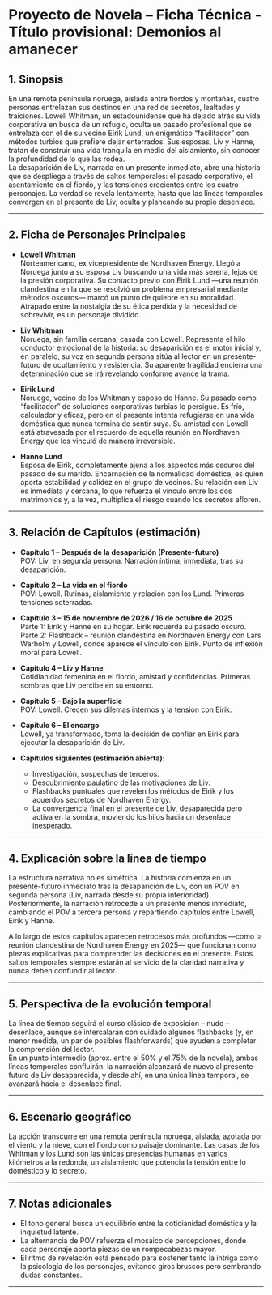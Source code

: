 # Proyecto de Novela – Ficha Técnica - Título provisional: Demonios al amanecer

## 1. Sinopsis
En una remota península noruega, aislada entre fiordos y montañas, cuatro personas entrelazan sus destinos en una red de secretos, lealtades y traiciones. Lowell Whitman, un estadounidense que ha dejado atrás su vida corporativa en busca de un refugio, oculta un pasado profesional que se entrelaza con el de su vecino Eirik Lund, un enigmático “facilitador” con métodos turbios que prefiere dejar enterrados. Sus esposas, Liv y Hanne, tratan de construir una vida tranquila en medio del aislamiento, sin conocer la profundidad de lo que las rodea.  
La desaparición de Liv, narrada en un presente inmediato, abre una historia que se despliega a través de saltos temporales: el pasado corporativo, el asentamiento en el fiordo, y las tensiones crecientes entre los cuatro personajes. La verdad se revela lentamente, hasta que las líneas temporales convergen en el presente de Liv, oculta y planeando su propio desenlace.

---

## 2. Ficha de Personajes Principales

- **Lowell Whitman**  
  Norteamericano, ex vicepresidente de Nordhaven Energy. Llegó a Noruega junto a su esposa Liv buscando una vida más serena, lejos de la presión corporativa. Su contacto previo con Eirik Lund —una reunión clandestina en la que se resolvió un problema empresarial mediante métodos oscuros— marcó un punto de quiebre en su moralidad. Atrapado entre la nostalgia de su ética perdida y la necesidad de sobrevivir, es un personaje dividido.

- **Liv Whitman**  
  Noruega, sin familia cercana, casada con Lowell. Representa el hilo conductor emocional de la historia: su desaparición es el motor inicial y, en paralelo, su voz en segunda persona sitúa al lector en un presente-futuro de ocultamiento y resistencia. Su aparente fragilidad encierra una determinación que se irá revelando conforme avance la trama.

- **Eirik Lund**  
  Noruego, vecino de los Whitman y esposo de Hanne. Su pasado como “facilitador” de soluciones corporativas turbias lo persigue. Es frío, calculador y eficaz, pero en el presente intenta refugiarse en una vida doméstica que nunca termina de sentir suya. Su amistad con Lowell está atravesada por el recuerdo de aquella reunión en Nordhaven Energy que los vinculó de manera irreversible.

- **Hanne Lund**  
  Esposa de Eirik, completamente ajena a los aspectos más oscuros del pasado de su marido. Encarnación de la normalidad doméstica, es quien aporta estabilidad y calidez en el grupo de vecinos. Su relación con Liv es inmediata y cercana, lo que refuerza el vínculo entre los dos matrimonios y, a la vez, multiplica el riesgo cuando los secretos afloren.

---

## 3. Relación de Capítulos (estimación)

- **Capítulo 1 – Después de la desaparición (Presente-futuro)**  
  POV: Liv, en segunda persona. Narración íntima, inmediata, tras su desaparición.

- **Capítulo 2 – La vida en el fiordo**  
  POV: Lowell. Rutinas, aislamiento y relación con los Lund. Primeras tensiones soterradas.

- **Capítulo 3 – 15 de noviembre de 2026 / 16 de octubre de 2025**  
  Parte 1: Eirik y Hanne en su hogar. Eirik recuerda su pasado oscuro.  
  Parte 2: Flashback – reunión clandestina en Nordhaven Energy con Lars Warholm y Lowell, donde aparece el vínculo con Eirik. Punto de inflexión moral para Lowell.

- **Capítulo 4 – Liv y Hanne**  
  Cotidianidad femenina en el fiordo, amistad y confidencias. Primeras sombras que Liv percibe en su entorno.

- **Capítulo 5 – Bajo la superficie**  
  POV: Lowell. Crecen sus dilemas internos y la tensión con Eirik.

- **Capítulo 6 – El encargo**  
  Lowell, ya transformado, toma la decisión de confiar en Eirik para ejecutar la desaparición de Liv.

- **Capítulos siguientes (estimación abierta):**  
  - Investigación, sospechas de terceros.  
  - Descubrimiento paulatino de las motivaciones de Liv.  
  - Flashbacks puntuales que revelen los métodos de Eirik y los acuerdos secretos de Nordhaven Energy.  
  - La convergencia final en el presente de Liv, desaparecida pero activa en la sombra, moviendo los hilos hacia un desenlace inesperado.

---

## 4. Explicación sobre la línea de tiempo
La estructura narrativa no es simétrica. La historia comienza en un presente-futuro inmediato tras la desaparición de Liv, con un POV en segunda persona (Liv, narrada desde su propia interioridad). Posteriormente, la narración retrocede a un presente menos inmediato, cambiando el POV a tercera persona y repartiendo capítulos entre Lowell, Eirik y Hanne.  

A lo largo de estos capítulos aparecen retrocesos más profundos —como la reunión clandestina de Nordhaven Energy en 2025— que funcionan como piezas explicativas para comprender las decisiones en el presente. Estos saltos temporales siempre estarán al servicio de la claridad narrativa y nunca deben confundir al lector.

---

## 5. Perspectiva de la evolución temporal
La línea de tiempo seguirá el curso clásico de exposición – nudo – desenlace, aunque se intercalarán con cuidado algunos flashbacks (y, en menor medida, un par de posibles flashforwards) que ayuden a completar la comprensión del lector.  
En un punto intermedio (aprox. entre el 50% y el 75% de la novela), ambas líneas temporales confluirán: la narración alcanzará de nuevo al presente-futuro de Liv desaparecida, y desde ahí, en una única línea temporal, se avanzará hacia el desenlace final.

---

## 6. Escenario geográfico
La acción transcurre en una remota península noruega, aislada, azotada por el viento y la nieve, con el fiordo como paisaje dominante. Las casas de los Whitman y los Lund son las únicas presencias humanas en varios kilómetros a la redonda, un aislamiento que potencia la tensión entre lo doméstico y lo secreto.

---

## 7. Notas adicionales
- El tono general busca un equilibrio entre la cotidianidad doméstica y la inquietud latente.  
- La alternancia de POV refuerza el mosaico de percepciones, donde cada personaje aporta piezas de un rompecabezas mayor.  
- El ritmo de revelación está pensado para sostener tanto la intriga como la psicología de los personajes, evitando giros bruscos pero sembrando dudas constantes.  

---
